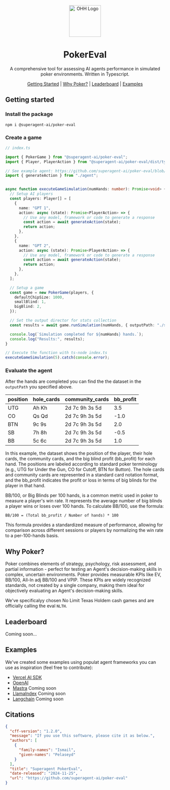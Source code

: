 

<div align="center">

<img src="https://img.recraft.ai/fWW91mib8qMVVKv7Epi4qHqhl0--hZWmog-XRhtsLHU/rs:fit:733:733:0/q:80/g:no/plain/abs://prod/images/01924152-3324-4a01-bb37-32e4e4411fff@avif" alt="OHH Logo" height="100" />

# PokerEval

 A comprehensive tool for assessing AI agents performance in simulated poker environments. Written in Typescript.

[Getting Started](#getting-started) | [Why Poker?](#why-poker) | [Leaderboard](#leaderboard) | [Examples](#examples)

</div>

## Getting started

### Install the package
```
npm i @superagent-ai/poker-eval
```

### Create a game
```ts
// index.ts

import { PokerGame } from "@superagent-ai/poker-eval";
import { Player, PlayerAction } from "@superagent-ai/poker-eval/dist/types"

// See example agent: https://github.com/superagent-ai/poker-eval/blob/main/examples/ai-sdk/agent.ts
import { generateAction } from "./agent";


async function executeGameSimulation(numHands: number): Promise<void> {
  // Setup AI players
  const players: Player[] = [
    {
      name: "GPT 1",
      action: async (state): Promise<PlayerAction> => {
        // Use any model, framework or code to generate a response
        const action = await generateAction(state);
        return action;
      },
    },
    {
      name: "GPT 2",
      action: async (state): Promise<PlayerAction> => {
        // Use any model, framework or code to generate a response
        const action = await generateAction(state);
        return action;
      },
    },
  ];

  // Setup a game
  const game = new PokerGame(players, {
    defaultChipSize: 1000,
    smallBlind: 1,
    bigBlind: 2,
  });

  // Set the output director for stats collection
  const results = await game.runSimulation(numHands, { outputPath: "./stats" });

  console.log(`Simulation completed for ${numHands} hands.`);
  console.log("Results:", results);
}

// Execute the function with ts-node index.ts
executeGameSimulation(5).catch(console.error);

```

### Evaluate the agent
After the hands are completed you can find the the dataset in the `outputPath` you specified above. 

| position | hole_cards | community_cards | bb_profit |
|----------|------------|-----------------|-----------|
| UTG      | Ah Kh      | 2d 7c 9h 3s 5d  | 3.5       |
| CO       | Qs Qd      | 2d 7c 9h 3s 5d  | -1.0      |
| BTN      | 9c 9s      | 2d 7c 9h 3s 5d  | 2.0       |
| SB       | 7h 8h      | 2d 7c 9h 3s 5d  | -0.5      |
| BB       | 5c 6c      | 2d 7c 9h 3s 5d  | 1.0       |

In this example, the dataset shows the position of the player, their hole cards, the community cards, and the big blind profit (bb_profit) for each hand. The positions are labeled according to standard poker terminology (e.g., UTG for Under the Gun, CO for Cutoff, BTN for Button). The hole cards and community cards are represented in a standard card notation format, and the bb_profit indicates the profit or loss in terms of big blinds for the player in that hand.

BB/100, or Big Blinds per 100 hands, is a common metric used in poker to measure a player's win rate. It represents the average number of big blinds a player wins or loses over 100 hands. To calculate BB/100, use the formula:

`BB/100 = (Total bb_profit / Number of hands) * 100`

This formula provides a standardized measure of performance, allowing for comparison across different sessions or players by normalizing the win rate to a per-100-hands basis.


## Why Poker? 
Poker combines elements of strategy, psychology, risk assessment, and partial information - perfect for testing an Agent's decision-making skills in complex, uncertain environments. Poker provides measurable KPIs like EV, BB/100, All-In adj BB/100 and VPIP. These KPIs are widely recognized standards, not created by a single company, making them ideal for objectively evaluating an Agent's decision-making skills.

We've specificalyy chosen No Limit Texas Holdem cash games and are officially calling the eval `NLTH`.

## Leaderboard
Coming soon...

## Examples
We've created some examples using populat agent frameworks you can use as inspiration (feel free to contribute): 

- [Vercel AI SDK](https://github.com/superagent-ai/poker-eval/tree/main/examples/ai-sdk)
- [OpenAI](https://github.com/superagent-ai/poker-eval/tree/main/examples/openai)
- [Mastra]() Coming soon
- [LlamaIndex]() Coming soon
- [Langchain]() Coming soon

## Citations
```json
{
  "cff-version": "1.2.0",
  "message": "If you use this software, please cite it as below.",
  "authors": [
    {
      "family-names": "Ismail",
      "given-names": "Pelaseyd"
    }
  ],
  "title": "Superagent PokerEval",
  "date-released": "2024-11-25",
  "url": "https://github.com/superagent-ai/poker-eval"
}
```
